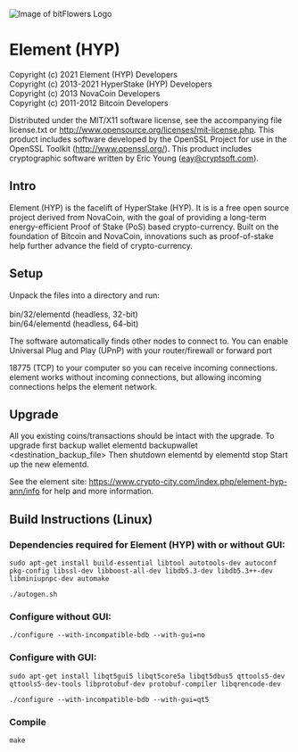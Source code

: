 ![Image of bitFlowers Logo](https://element-hyp.com/assets/images/github.png)

# Element (HYP)

Copyright (c) 2021 Element (HYP) Developers<br/>
Copyright (c) 2013-2021 HyperStake (HYP) Developers<br/>
Copyright (c) 2013 NovaCoin Developers<br/>
Copyright (c) 2011-2012 Bitcoin Developers<br/>

Distributed under the MIT/X11 software license, see the accompanying
file license.txt or http://www.opensource.org/licenses/mit-license.php.
This product includes software developed by the OpenSSL Project for use in
the OpenSSL Toolkit (http://www.openssl.org/).  This product includes
cryptographic software written by Eric Young (eay@cryptsoft.com).


Intro
-----
Element (HYP) is the facelift of HyperStake (HYP). It is 
is a free open source project derived from NovaCoin, with
the goal of providing a long-term energy-efficient Proof of Stake (PoS) based crypto-currency.
Built on the foundation of Bitcoin and NovaCoin, innovations such as proof-of-stake
help further advance the field of crypto-currency.

Setup
-----
Unpack the files into a directory and run:<br/>
<br/>
 bin/32/elementd (headless, 32-bit)<br/>
 bin/64/elementd (headless, 64-bit)<br/>

The software automatically finds other nodes to connect to.  You can
enable Universal Plug and Play (UPnP) with your router/firewall
or forward port 

18775 (TCP) to your computer so you can receive
incoming connections.  element works without incoming connections,
but allowing incoming connections helps the element network.

Upgrade
-------
All you existing coins/transactions should be intact with the upgrade.
To upgrade first backup wallet
elementd backupwallet <destination_backup_file>
Then shutdown elementd by
elementd stop
Start up the new elementd.


See the element site:
  https://www.crypto-city.com/index.php/element-hyp-ann/info
for help and more information.

Build Instructions (Linux)
-------
### Dependencies required for Element (HYP) with or without GUI:
`sudo apt-get install build-essential libtool autotools-dev autoconf pkg-config libssl-dev libboost-all-dev libdb5.3-dev libdb5.3++-dev libminiupnpc-dev automake`

`./autogen.sh`

### Configure without GUI:
`./configure --with-incompatible-bdb --with-gui=no`

### Configure with GUI:
`sudo apt-get install libqt5gui5 libqt5core5a libqt5dbus5 qttools5-dev qttools5-dev-tools libprotobuf-dev protobuf-compiler libqrencode-dev`

`./configure --with-incompatible-bdb --with-gui=qt5`

### Compile
`make`


